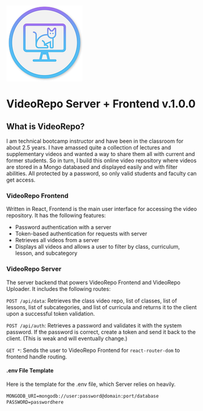 ![VideoRepo Logo](videorepo.png)

# VideoRepo Server + Frontend v.1.0.0

## What is VideoRepo?

I am technical bootcamp instructor and have been in the classroom for about 2.5 years. I have amassed quite a collection of lectures and supplementary videos and wanted a way to share them all with current and former students. So in turn, I build this online video repository where videos are stored in a Mongo databased and displayed easily and with filter abilities. All protected by a password, so only valid students and faculty can get access.

### VideoRepo Frontend

Written in React, Frontend is the main user interface for accessing the video repository. It has the following features:

- Password authentication with a server
- Token-based authentication for requests with server
- Retrieves all videos from a server
- Displays all videos and allows a user to filter by class, curriculum, lesson, and subcategory

### VideoRepo Server

The server backend that powers VideoRepo Frontend and VideoRepo Uploader. It includes the following routes:

`POST /api/data`: Retrieves the class video repo, list of classes, list of lessons, list of subcategories, and list of curricula and returns it to the client upon a successful token validation.

`POST /api/auth`: Retrieves a password and validates it with the system password. If the password is correct, create a token and send it back to the client. (This is weak and will eventually change.)

`GET *`: Sends the user to VideoRepo Frontend for `react-router-dom` to frontend handle routing.

#### .env File Template

Here is the template for the .env file, which Server relies on heavily.

```
MONGODB_URI=mongodb://user:password@domain:port/database
PASSWORD=passwordhere
```